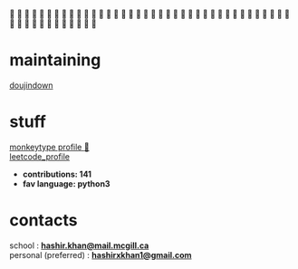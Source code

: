 :purple_heart: :black_heart: :purple_heart: :black_heart: :purple_heart: :black_heart: :purple_heart: :black_heart: :purple_heart: :black_heart: :purple_heart: :black_heart: :purple_heart: :black_heart: :purple_heart: :black_heart: :purple_heart: :black_heart: :purple_heart: :black_heart: :purple_heart: :black_heart: :purple_heart: :black_heart: :purple_heart: :black_heart: :purple_heart: :black_heart: :purple_heart: :black_heart: :purple_heart: :black_heart: :purple_heart: :black_heart: :purple_heart: :black_heart: :purple_heart: :black_heart: :purple_heart: :black_heart: :purple_heart: :black_heart: :purple_heart: :black_heart: :purple_heart: :black_heart: :purple_heart: :black_heart: :purple_heart: :black_heart:  

# maintaining
[doujindown](https://github.com/hashirkz/doujindown)

# stuff
[monkeytype profile :rat: ](https://monkeytype.com/profile/sleepyzzzz)  
[leetcode_profile](https://leetcode.com/zzzsleepyzz/)  
- **contributions: 141**
- **fav language: python3**  

# contacts
school : **hashir.khan@mail.mcgill.ca**  
personal (preferred) : **hashirxkhan1@gmail.com**  




<!---
hashirkz/hashirkz is a ✨ special ✨ repository because its `README.md` (this file) appears on your GitHub profile.
You can click the Preview link to take a look at your changes.
--->
